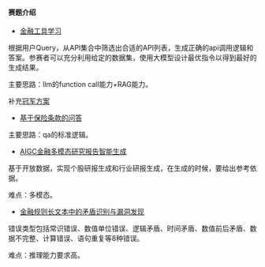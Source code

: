 #### 赛题介绍

+ [金融工具学习](https://tianchi.aliyun.com/competition/entrance/532193?spm=a2c22.12281949.0.0.7e923b74DzEM2r)

根据用户Query，从API集合中筛选出合适的API列表，生成正确的api调用逻辑和答案。参赛者可以充分利用给定的数据集，使用大模型设计最优指令以得到最好的生成结果。

主要思路：llm的function call能力+RAG能力。

补充[冠军方案](https://mp.weixin.qq.com/s/1RzkfAUK12KHWCKBChfjyA)

+ [基于保险条款的问答](https://tianchi.aliyun.com/competition/entrance/532194/information)

主要思路：qa的标准逻辑。
  
+ [AIGC金融多模态研究报告智能生成](https://tianchi.aliyun.com/competition/entrance/532200?spm=a2c22.12281949.0.0.7e923b74DzEM2r)

基于开放数据，实现个股研报生成和行业研报生成，在生成的时候，要给出参考依据。

难点：多模态。

+ [金融规则长文本中的矛盾识别与漏洞发现](https://tianchi.aliyun.com/competition/entrance/532209?spm=a2c22.12281949.0.0.7e923b74DzEM2r)

错误类型包括常识错误、数值单位错误、逻辑矛盾、时间矛盾、数值前后矛盾、数据不完整、计算错误、语句重复等8种错误。

难点：推理能力要求高。

